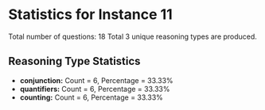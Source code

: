 # Statistics for Instance 11
Total number of questions: 18
Total 3 unique reasoning types are produced.
## Reasoning Type Statistics
- **conjunction:** Count = 6, Percentage = 33.33%
- **quantifiers:** Count = 6, Percentage = 33.33%
- **counting:** Count = 6, Percentage = 33.33%

